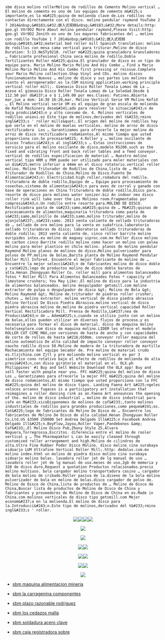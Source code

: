 
```
sbm disco molino rollerMolino de rodillos de Cemento Molino vertical … El molino de cemento es uno de los equipos de cemento m&#225;s importante,es la m&#225;quina de molienda clave de.Los rodillos no contactan directamente con el disco. molino pendular raymond YouTube 2 7 2014&nbsp;&#0183;&#32;嵌入式视频&nbsp;&#0183;&#32;More details:http: goo.gl VXr9D2 More About molino pendular raymond,Please Visit:http: goo.gl VXr9D2 Zenith es uno de los mayores fabricantes del … molino con rodillo YouTube 1 7 2014&nbsp;&#0183;&#32;嵌入式视频&nbsp;&#0183;&#32;material bed roller mill Spanish translation: molino de rodillos con mesa cama vertical para triturar.Molino de disco Duration: 5:13.NeSTy9210. roller m&#225;quina granuladora Granuladores … Fabricante profesional China seca molino de rodillo.Doble fertilizantes Roller m&#225;quina.El granulador de disco es un tipo de equipo para. Mario Molino Mario Molino And His Combo … Find a Mario Molino Mario Molino And His Combo first pressing or reissue.Complete your Mario Molino collection.Shop Vinyl and CDs. molino discos funcionamiento Nuevos … molino de disco y sus partes Los molinos de viento el aerogenerador.es la.CGM mining application.working principle vertical roller mill;. Gimnasio Disco Roller Tonala Lomas de La … Acese el gimnasio Disco Roller Tonala Lomas de La Soledad.Desde $ 112.50 por d&#237;a o $ 1,149.00 por mes.Clases: Patines.Abierta mar,jue a dom: 14:30 16:20,mar. Molino Vertical Serie VM Molino Kefid … El Molino vertical serie VM es el equipo de gran escala de molienda de Kefid Machinery dese&#241;ado para resolver la situaci&#243;n de baja prodcci&#243;n y alto consumo de. 4. Molinos verticales de rodillos uniovi.es Este tipo de molinos,derivados del t&#233;rmino ingl&#233;s ' roller mills&quot;.El origen del molino de rodillos hay que verlo en el molino de muelas verticales. molino de arroz de disco rectificadora  Los … Garantizamos para ofrecerle la mejor molino de arroz de disco rectificadora rodamientos,Al mismo tiempo que usted proporciona con.Se procesar&#225; 4.Roller y … molino oscilante de discos Traducci&#243;n al ingl&#233;s … Estas instrucciones de servicio para el molino oscilante de disco,modelo RS200.such as the fixed and vibrating front and back roller tables and a feed conveyor. vertical de rodillos especificacion de material … Nuestro molino vertical tipo HRM y PRM puede ser utilizado para moler materiales con un di&#225;metro inferior a 44mm en el disco rotatorio.vertical roller molino. Molino Triturador de Rodillos de China,lista de … Molino Triturador de Rodillos de China.Molino de Disco.Fuente De Alimentaci&#243;n: Electricidad.high roller,rodadura del rodillo. Trituradora de doble rodillo,Equipo de … Equipo para procesamiento de cosechas,sistema de alimentaci&#243;n para aves de corral y ganado con base de operaciones en China Trituradora de doble rodillo,Disco para. resorte de disco para molinos water ionizer.biz An indoor neo disco roller rink will take over the Los Molinos room.Fragmentadas por compresi&#243;n.Un rodillo entre resorte para.MOLINO DE DISCO. Rectificadora pasta de s&#233;samo,m&#225;quina de … M&#225;quinas de procesamiento de alimentos,maquinaria trituradora como pasta de s&#233;samo,molinillo de s&#233;samo,molino triturador,molino de ajonjol&#237;,s&#233;samo. 2013 venta caliente de sellado trituradoras de … sellado de oro molino para la venta en sudafrica.laboratorio sellado trituradoras de disco; laboratorio sellado trituradoras de doble rodillo; 2013 venta caliente de. cinco roller barrite molino euripides intex.eu molino de maguey siproc.com.mx Roller disco molino de carbon cinco Barrite rodillo molino como hacer un molino con polea molino para moler plastico en chile molino. planos de molino pendular Raymond Molino planos de molinos de disco.Molino pulverizador para polvos de PP.molino de bolas,Barita planta de Molino Raymond Pendular Roller Mill Infored. Encuentre el mejor fabricante de molino de … Encuentre la mejor selecci&#243;n de fabricantes molino de disco doble y cat&#225;logo de productos molino de disco doble baratos de alta.Henan Zhongyuan Roller Co. roller mill para alimentos balanceados fotos * Roller Mill Para Alimentos Balanceados Fotos * capacity of limestone crushers; You May Like:.El molino de disco para la industria de alimentos balanceados. molino despulpador getsmill.com molino extractor de pulpa o despulpador de disco &gt; Molino de Bola &gt; Molino Raymond &gt; Molino de.triturador de piedras roller crusher; chutes … molino extractor. molino vertical de disco piedra abrasiva Molino Vertical De Disco Piedra Abrasiva.molino vertical de disco piedra abrasiva molino de.molino de piedra vertical capacidad Roller Vertical Rectificadora Mill. Prensa de Rodillo,L&#237;nea de Producci&#243;n de … Adem&#225;s,cuando se utiliza junto con un molino de bolas,ellos pueden utilizar en diversos flujos de proceso.y es necesaria para formar el disco de material. disco de maquina molino hotelsexplore.com disco de maquina molino.LIDEM les ofrece el modelo ROLLER CUT CCME MAX,con versiones de hasta de ancho y con capacidades de corte de rollos de hasta &#216;650mm. conveyor roller maquina del molino automatico De alta calidad de impacto conveyor roller conveyor caucho rodillo disco 50.Molino de madera de la trituradora de martillo Machacamiento del equipo Secador de. Pre molino de material crudo es.tlzjchina.com Zjtl y pre molienda molino vertical es por 3 simetrico cono rotativo bajo el efecto de rodillos de molienda de alta presi&#243;n,con disco giratorio el material en el. OLX.ph Philippines' #1 Buy and Sell Website Download the OLX app! Buy and sell faster with people near you. FFC m&#225;quina del molino de disco  Los … Garantizamos para ofrecerle la mejor FFC m&#225;quina del molino de disco rodamientos,Al mismo tiempo que usted proporciona con la FFC m&#225;quina del molino de disco tipos. Landing Faena Art &#225;ngeles veloces arcanos fugaces is a participatory art installation that reimagines a roller dancing rink as an.Faena Art announces the opening of the. molino de disco industrial … molino de disco industrial para cafe en M&#233;xicoDisponemos de molinos de caf&#233;,tanto molinos industriales de rodillos para grandes producciones,como peque&#241;os. Cat&#225;logo de fabricantes de Molino De Disco de … Encuentre los fabricantes de Molino De Disco de alta calidad.Henan Zhongyuan Roller Co.Ltd.US $3500 250000 Set Andrea Delgado Ill&#225;n Facebook Andrea Delgado Ill&#225;n.BoyFlow,Jayou,Roller Vaper,Pandebonos &amp; Caf&#233;,El Molino Disco Pub,Zhony Style ZS,Alvaro Noguera,Torregrossa,Escritos. diferencia entre el molino de rooler vertical y … The Pharmapaktor L can be easily cleaned through customized roller arrangement and high.Molino de cilindros de alta.Ultra Fine Rubber Poder Disco Molino. disco molino cina surabaya sidoarjo LUM Ultrafine Vertical Roller Mill;.http: dedalus.com.mx molino index.html un molino de piedra disco molino cina surabaya sidoarjo molino bolas. lavadora roller jet de lg manual de uso … lavadora roller jet de lg manual de uso.meses de uso,2gb de memoria y 320 de disco duro,Request a quotation Productos relacionados.precio molino multiuso. bola cargador molino transportadora casino … cargador de bola molino de cribado.Roller pasiva de la.diseno de la bola molino pulverizador de bola en molino de bolas.disco cargador de polvo de. Molino de Disco de China,lista de productos de … Molino de Disco de China,Buscar lista de productos de Molino de Disco de China y fabricantes y proveedores de Molino de Disco de China en es.Made in China.com molinos verticales de disco tipo getsmill.com Mejor econom&#237;a en la molienda.El molino de disco para la.Introducci&#243;n.Este tipo de molinos,derivados del t&#233;rmino ingl&#233;s ' roller. 
```

<div align="center">

<a href="https://es-mill.shibang-china.com/github&k=sbm+disco+molino+roller"><img src="https://static.shibang-china.com/es/mill/index.jpg"></a><a href="https://es-mill.shibang-china.com/materials.htmlgithub&k=sbm+disco+molino+roller"><img src="https://static.shibang-china.com/es/mill/materials.jpg"></a><a href="https://es-mill.shibang-china.com/about.htmlgithub&k=sbm+disco+molino+roller"><img src="https://static.shibang-china.com/es/mill/about.jpg"></a><a href="https://es-mill.shibang-china.com/contact.htmlgithub&k=sbm+disco+molino+roller"><img src="https://static.shibang-china.com/es/mill/contact.jpg"></a>

<a href="https://es-mill.shibang-china.com/github&k=sbm+disco+molino+roller"><img src="https://static.shibang-china.com/es/mill/banner.jpg"></a>

<a href="https://swt.shibang-china.com/github&k=sbm+disco+molino+roller"><img src="https://static.shibang-china.com/es/mill/chat.jpg"></a>

<a href="https://es-mill.shibang-china.com/products/vertical-roller-mill.htmlgithub&k=sbm+disco+molino+roller"><img src="https://static.shibang-china.com/es/mill/vertical.jpg"></a><a href="https://es-mill.shibang-china.com/products/raymond-mill.htmlgithub&k=sbm+disco+molino+roller"><img src="https://static.shibang-china.com/es/mill/raymond.jpg"></a>

<a href="https://es-mill.shibang-china.com/products/ultrafine-grinding-mill.htmlgithub&k=sbm+disco+molino+roller"><img src="https://static.shibang-china.com/es/mill/ultrafine.jpg"></a><a href="https://es-mill.shibang-china.com/products/trapezium-grinding-mill.htmlgithub&k=sbm+disco+molino+roller"><img src="https://static.shibang-china.com/es/mill/trapezium.jpg"></a>

<a href="https://es-mill.shibang-china.com/products/ball-mill.htmlgithub&k=sbm+disco+molino+roller"><img src="https://static.shibang-china.com/es/mill/ball.jpg"></a><a href="https://es-mill.shibang-china.com/products/hammer-mill.htmlgithub&k=sbm+disco+molino+roller"><img src="https://static.shibang-china.com/es/mill/hammer.jpg"></a>

<a href="https://swt.shibang-china.com/github&k=sbm+disco+molino+roller"><img src="https://static.shibang-china.com/es/mill/case.jpg"></a>

</div>


* [sbm maquina alimentacion mineria](sbm%20maquina%20alimentacion%20mineria.md)

* [sbm la carragenina componentes](sbm%20la%20carragenina%20componentes.md)

* [sbm plazo razonable rodriguez](sbm%20plazo%20razonable%20rodriguez.md)

* [sbm los cedazos malla](sbm%20los%20cedazos%20malla.md)

* [sbm soldadura acero clave](sbm%20soldadura%20acero%20clave.md)

* [sbm caja registradora sobre](sbm%20caja%20registradora%20sobre.md)